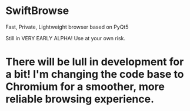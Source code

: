 # SwiftBrowse
Fast, Private, Lightweight browser based on PyQt5

Still in VERY EARLY ALPHA! Use at your own risk.

# There will be lull in development for a bit! I'm changing the code base to Chromium for a smoother, more reliable browsing experience.
